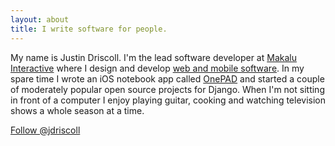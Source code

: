```yaml
---
layout: about
title: I write software for people.
---
```


My name is Justin Driscoll. I'm the lead software developer at [Makalu Interactive](http://makaluinc.com) where I design and develop [web and mobile software](http://github.com/jdriscoll). In my spare time I wrote an iOS notebook app called [OnePAD](http://www.onepadapp.com) and started a couple of moderately popular open source projects for Django. When I'm not sitting in front of a computer I enjoy playing guitar, cooking and watching television shows a whole season at a time.

<p>
	<a href="https://twitter.com/jdriscoll" class="twitter-follow-button" data-show-count="false" data-size="large" data-dnt="true">Follow @jdriscoll</a>
<script>!function(d,s,id){var js,fjs=d.getElementsByTagName(s)[0];if(!d.getElementById(id)){js=d.createElement(s);js.id=id;js.src="//platform.twitter.com/widgets.js";fjs.parentNode.insertBefore(js,fjs);}}(document,"script","twitter-wjs");</script>
</p>
